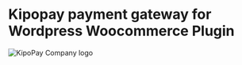 # Kipopay payment gateway for Wordpress Woocommerce Plugin 

![KipoPay Company logo](https://kipopay.com/img/fr.png)
